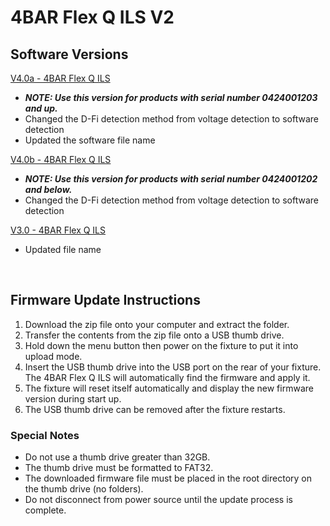 # 4BAR Flex Q ILS V2

## Software Versions

[V4.0a - 4BAR Flex Q ILS](https://github.com/Chauvet-DJ/4BARFLEXQILS_V2/blob/d6ce0a445387f6123b86b5e3d94d7a09a12fec3f/Firmware/V4.0a_06-30-24.zip)
- ***NOTE: Use this version for products with serial number 0424001203 and up.***
- Changed the D-Fi detection method from voltage detection to software detection
- Updated the software file name

[V4.0b - 4BAR Flex Q ILS](https://github.com/Chauvet-DJ/4BARFLEXQILS_V2/blob/d6ce0a445387f6123b86b5e3d94d7a09a12fec3f/Firmware/V4.0b_06-30-24.zip)
- ***NOTE: Use this version for products with serial number 0424001202 and below.***
- Changed the D-Fi detection method from voltage detection to software detection

[V3.0 - 4BAR Flex Q ILS](https://github.com/Chauvet-DJ/4BARFLEXQILS_V2/blob/90d23e3e99fbf1181da5e69e937c03d2c5b6ed7e/Firmware/V3.0_06-21-24.zip)
- Updated file name

&nbsp; 

## Firmware Update Instructions
1. Download the zip file onto your computer and extract the folder.
2. Transfer the contents from the zip file onto a USB thumb drive.
3. Hold down the menu button then power on the fixture to put it into upload mode.
4. Insert the USB thumb drive into the USB port on the rear of your fixture. The 4BAR Flex Q ILS will automatically find the firmware and apply it.
5. The fixture will reset itself automatically and display the new firmware version during start up.
6. The USB thumb drive can be removed after the fixture restarts.

### Special Notes
* Do not use a thumb drive greater than 32GB.
* The thumb drive must be formatted to FAT32.
* The downloaded firmware file must be placed in the root directory on the thumb drive (no folders).
* Do not disconnect from power source until the update process is complete. 
